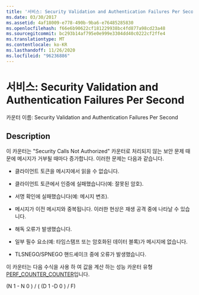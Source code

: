 ```yaml
---
title: '서비스: Security Validation and Authentication Failures Per Second'
ms.date: 03/30/2017
ms.assetid: 4af18009-e778-490b-9ba6-e76485285830
ms.openlocfilehash: f66e6b90622cf181229938bc4fd877a98cd23a48
ms.sourcegitcommit: bc293b14af795e0e999e3304dd40c0222cf2ffe4
ms.translationtype: MT
ms.contentlocale: ko-KR
ms.lasthandoff: 11/26/2020
ms.locfileid: "96236886"
---
```

# <a name="service-security-validation-and-authentication-failures-per-second"></a>서비스: Security Validation and Authentication Failures Per Second

카운터 이름: Security Validation and Authentication Failures Per Second  
  
## <a name="description"></a>Description  

 이 카운터는 "Security Calls Not Authorized" 카운터로 처리되지 않는 보안 문제 때문에 메시지가 거부될 때마다 증가합니다. 이러한 문제는 다음과 같습니다.  
  
- 클라이언트 토큰을 메시지에서 읽을 수 없습니다.  
  
- 클라이언트 토큰에서 인증에 실패했습니다(예: 잘못된 암호).  
  
- 서명 확인에 실패했습니다(예: 메시지 변조).  
  
- 메시지가 이전 메시지와 중복됩니다. 이러한 현상은 재생 공격 중에 나타날 수 있습니다.  
  
- 해독 오류가 발생했습니다.  
  
- 일부 필수 요소(예: 타임스탬프 또는 암호화된 데이터 블록)가 메시지에 없습니다.  
  
- TLSNEGO/SPNEGO 핸드셰이크 중에 오류가 발생했습니다.  
  
 이 카운터는 다음 수식을 사용 하 여 값을 계산 하는 성능 카운터 유형 [PERF_COUNTER_COUNTER](/previous-versions/windows/it-pro/windows-server-2003/cc740048(v=ws.10))입니다.  
  
 (N 1 - N 0 ) / ( (D 1 -D 0 ) / F)
